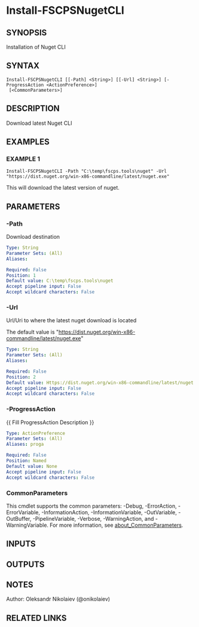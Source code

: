 ﻿---
external help file: fscps.tools-help.xml
Module Name: fscps.tools
online version:
schema: 2.0.0
---

# Install-FSCPSNugetCLI

## SYNOPSIS
Installation of Nuget CLI

## SYNTAX

```
Install-FSCPSNugetCLI [[-Path] <String>] [[-Url] <String>] [-ProgressAction <ActionPreference>]
 [<CommonParameters>]
```

## DESCRIPTION
Download latest Nuget CLI

## EXAMPLES

### EXAMPLE 1
```
Install-FSCPSNugetCLI -Path "C:\temp\fscps.tools\nuget" -Url "https://dist.nuget.org/win-x86-commandline/latest/nuget.exe"
```

This will download the latest version of nuget.

## PARAMETERS

### -Path
Download destination

```yaml
Type: String
Parameter Sets: (All)
Aliases:

Required: False
Position: 1
Default value: C:\temp\fscps.tools\nuget
Accept pipeline input: False
Accept wildcard characters: False
```

### -Url
Url/Uri to where the latest nuget download is located
    
The default value is "https://dist.nuget.org/win-x86-commandline/latest/nuget.exe"

```yaml
Type: String
Parameter Sets: (All)
Aliases:

Required: False
Position: 2
Default value: Https://dist.nuget.org/win-x86-commandline/latest/nuget.exe
Accept pipeline input: False
Accept wildcard characters: False
```

### -ProgressAction
{{ Fill ProgressAction Description }}

```yaml
Type: ActionPreference
Parameter Sets: (All)
Aliases: proga

Required: False
Position: Named
Default value: None
Accept pipeline input: False
Accept wildcard characters: False
```

### CommonParameters
This cmdlet supports the common parameters: -Debug, -ErrorAction, -ErrorVariable, -InformationAction, -InformationVariable, -OutVariable, -OutBuffer, -PipelineVariable, -Verbose, -WarningAction, and -WarningVariable. For more information, see [about_CommonParameters](http://go.microsoft.com/fwlink/?LinkID=113216).

## INPUTS

## OUTPUTS

## NOTES
Author: Oleksandr Nikolaiev (@onikolaiev)

## RELATED LINKS
